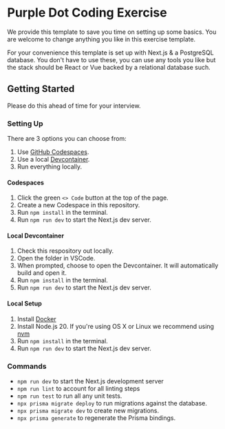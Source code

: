 # Purple Dot Coding Exercise

We provide this template to save you time on setting up some basics. You are welcome to change anything you like in this exercise template.

For your convenience this template is set up with Next.js & a PostgreSQL database. You don't have to use these, you can use any tools you like but the stack should be React or Vue backed by a relational database such.

## Getting Started

Please do this ahead of time for your interview.

### Setting Up

There are 3 options you can choose from:

1. Use [GitHub Codespaces](https://github.com/features/codespaces).
1. Use a local [Devcontainer]((https://code.visualstudio.com/docs/devcontainers/containers)).
1. Run everything locally.

#### Codespaces

1. Click the green `<> Code` button at the top of the page.
1. Create a new Codespace in this repository.
1. Run `npm install` in the terminal.
1. Run `npm run dev` to start the Next.js dev server.


#### Local Devcontainer

1. Check this respository out locally.
1. Open the folder in VSCode.
1. When prompted, choose to open the Devcontainer. It will automatically build and open it.
1. Run `npm install` in the terminal.
1. Run `npm run dev` to start the Next.js dev server.

#### Local Setup

1. Install [Docker](https://www.docker.com/get-started/)
1. Install Node.js 20. If you're using OS X or Linux we recommend using [nvm](https://github.com/nvm-sh/nvm#installing-and-updating)
1. Run `npm install` in the terminal.
1. Run `npm run dev` to start the Next.js dev server.

### Commands

- `npm run dev` to start the Next.js development server
- `npm run lint` to account for all linting steps
- `npm run test` to run all any unit tests.
- `npx prisma migrate deploy` to run migrations against the database.
- `npx prisma migrate dev` to create new migrations.
- `npx prisma generate` to regenerate the Prisma bindings.